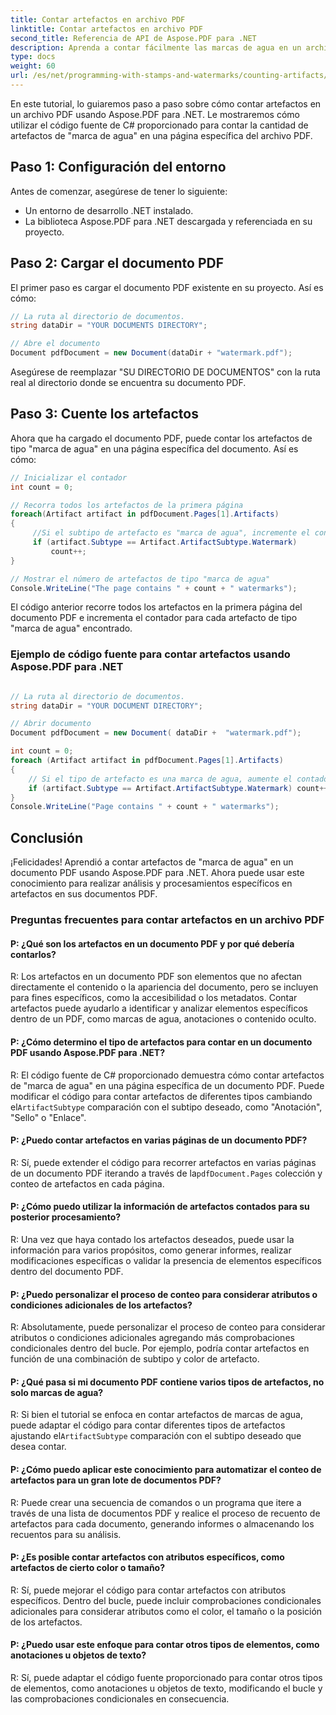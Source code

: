 ```yaml
---
title: Contar artefactos en archivo PDF
linktitle: Contar artefactos en archivo PDF
second_title: Referencia de API de Aspose.PDF para .NET
description: Aprenda a contar fácilmente las marcas de agua en un archivo PDF con Aspose.PDF para .NET.
type: docs
weight: 60
url: /es/net/programming-with-stamps-and-watermarks/counting-artifacts/
---
```

En este tutorial, lo guiaremos paso a paso sobre cómo contar artefactos en un archivo PDF usando Aspose.PDF para .NET. Le mostraremos cómo utilizar el código fuente de C# proporcionado para contar la cantidad de artefactos de "marca de agua" en una página específica del archivo PDF.

## Paso 1: Configuración del entorno

Antes de comenzar, asegúrese de tener lo siguiente:

- Un entorno de desarrollo .NET instalado.
- La biblioteca Aspose.PDF para .NET descargada y referenciada en su proyecto.

## Paso 2: Cargar el documento PDF

El primer paso es cargar el documento PDF existente en su proyecto. Así es cómo:

```csharp
// La ruta al directorio de documentos.
string dataDir = "YOUR DOCUMENTS DIRECTORY";

// Abre el documento
Document pdfDocument = new Document(dataDir + "watermark.pdf");
```

Asegúrese de reemplazar "SU DIRECTORIO DE DOCUMENTOS" con la ruta real al directorio donde se encuentra su documento PDF.

## Paso 3: Cuente los artefactos

Ahora que ha cargado el documento PDF, puede contar los artefactos de tipo "marca de agua" en una página específica del documento. Así es cómo:

```csharp
// Inicializar el contador
int count = 0;

// Recorra todos los artefactos de la primera página
foreach(Artifact artifact in pdfDocument.Pages[1].Artifacts)
{
     //Si el subtipo de artefacto es "marca de agua", incremente el contador
     if (artifact.Subtype == Artifact.ArtifactSubtype.Watermark)
         count++;
}

// Mostrar el número de artefactos de tipo "marca de agua"
Console.WriteLine("The page contains " + count + " watermarks");
```

El código anterior recorre todos los artefactos en la primera página del documento PDF e incrementa el contador para cada artefacto de tipo "marca de agua" encontrado.

### Ejemplo de código fuente para contar artefactos usando Aspose.PDF para .NET 
```csharp

// La ruta al directorio de documentos.
string dataDir = "YOUR DOCUMENT DIRECTORY";

// Abrir documento
Document pdfDocument = new Document( dataDir +  "watermark.pdf");

int count = 0;
foreach (Artifact artifact in pdfDocument.Pages[1].Artifacts)
{
	// Si el tipo de artefacto es una marca de agua, aumente el contador
	if (artifact.Subtype == Artifact.ArtifactSubtype.Watermark) count++;
}
Console.WriteLine("Page contains " + count + " watermarks");

```

## Conclusión

¡Felicidades! Aprendió a contar artefactos de "marca de agua" en un documento PDF usando Aspose.PDF para .NET. Ahora puede usar este conocimiento para realizar análisis y procesamientos específicos en artefactos en sus documentos PDF.

### Preguntas frecuentes para contar artefactos en un archivo PDF

#### P: ¿Qué son los artefactos en un documento PDF y por qué debería contarlos?

R: Los artefactos en un documento PDF son elementos que no afectan directamente el contenido o la apariencia del documento, pero se incluyen para fines específicos, como la accesibilidad o los metadatos. Contar artefactos puede ayudarlo a identificar y analizar elementos específicos dentro de un PDF, como marcas de agua, anotaciones o contenido oculto.

#### P: ¿Cómo determino el tipo de artefactos para contar en un documento PDF usando Aspose.PDF para .NET?

 R: El código fuente de C# proporcionado demuestra cómo contar artefactos de "marca de agua" en una página específica de un documento PDF. Puede modificar el código para contar artefactos de diferentes tipos cambiando el`ArtifactSubtype` comparación con el subtipo deseado, como "Anotación", "Sello" o "Enlace".

#### P: ¿Puedo contar artefactos en varias páginas de un documento PDF?

 R: Sí, puede extender el código para recorrer artefactos en varias páginas de un documento PDF iterando a través de la`pdfDocument.Pages` colección y conteo de artefactos en cada página.

#### P: ¿Cómo puedo utilizar la información de artefactos contados para su posterior procesamiento?

R: Una vez que haya contado los artefactos deseados, puede usar la información para varios propósitos, como generar informes, realizar modificaciones específicas o validar la presencia de elementos específicos dentro del documento PDF.

#### P: ¿Puedo personalizar el proceso de conteo para considerar atributos o condiciones adicionales de los artefactos?

R: Absolutamente, puede personalizar el proceso de conteo para considerar atributos o condiciones adicionales agregando más comprobaciones condicionales dentro del bucle. Por ejemplo, podría contar artefactos en función de una combinación de subtipo y color de artefacto.

#### P: ¿Qué pasa si mi documento PDF contiene varios tipos de artefactos, no solo marcas de agua?

 R: Si bien el tutorial se enfoca en contar artefactos de marcas de agua, puede adaptar el código para contar diferentes tipos de artefactos ajustando el`ArtifactSubtype` comparación con el subtipo deseado que desea contar.

#### P: ¿Cómo puedo aplicar este conocimiento para automatizar el conteo de artefactos para un gran lote de documentos PDF?

R: Puede crear una secuencia de comandos o un programa que itere a través de una lista de documentos PDF y realice el proceso de recuento de artefactos para cada documento, generando informes o almacenando los recuentos para su análisis.

#### P: ¿Es posible contar artefactos con atributos específicos, como artefactos de cierto color o tamaño?

R: Sí, puede mejorar el código para contar artefactos con atributos específicos. Dentro del bucle, puede incluir comprobaciones condicionales adicionales para considerar atributos como el color, el tamaño o la posición de los artefactos.

#### P: ¿Puedo usar este enfoque para contar otros tipos de elementos, como anotaciones u objetos de texto?

R: Sí, puede adaptar el código fuente proporcionado para contar otros tipos de elementos, como anotaciones u objetos de texto, modificando el bucle y las comprobaciones condicionales en consecuencia.